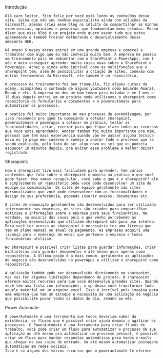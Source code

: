Introdução

    Olá caro leitor, fico feliz por você está lendo os conteúdos desse site. Saiba que não sou nenhum especialista ainda com soluções da microsoft, apenas criei esse blog no intuito de compartilhar as minhas experiencias, opiniões e pesquisas que fundamentam meus estudos. Posso dizer que esse blog é um projeto onde quero expor tudo que estou aprendendo e também treinar melhorando o desenvolvimento desse ambiente WEB.

    Há exato 6 meses atras entrei em uma grande empresa e comecei a trabalhar com algo que eu não conhecia muito bem. A empresa me passou um treinamento para me ambientar com o SharePoint e PowerApps, com 1 mês e meio conseguir aprender muita coisa nova sobre o SharePoint e PowerApps. Achei e ainda acho incrível como as multifunções que o sharepoint tem, além de possibilitar a criação de sites, conexão com outras ferramentas da Microsoft, ele também é um repositório.

    O processo de treinamento foi bem tranquilo, fiz alguns cursos da udemy, acompanhei o conteudo de alguns youtubers como Eduardo Amaral, Ronan e etc. A empresa me deu um bom tempo para estudar e em 1 mes e 15 dias depois entrei em um projeto onde utilizamos o sharepoint como repositorio de formularios e documentos e o powerautomate para automatizar os processos.

    A pratica foi muito importante no meu processo de aprendizagem, por isso recomendo pra quem ta começando a estudar sharepoint, powerautomate e powerapps a colocar em pratica, testar as funcionalidades, criar, recriar para que fique claro todos os recursos que voce esta aprendendo. Anotar tambem foi muito importante pra mim, pessoas que tem mais experiencia quando vão me passar alguma tecnica nova eu ja pego meu caderno e começo a anotar todo o processo que ta sendo explicado, pelo fato de ser algo novo eu sei que eu poderia esquecer 10 minutos depois, pra evitar esse problema é melhor deixar registrado.

Sharepoint:

    Com o sharepoint tive mais facilidade para aprender, tem vários conteúdos que fala sobre o sharepoint e mostra na pratica o que você pode fazer. Mas vamos recapitular, você sabe o que é o sharepoint? ele é simplesmente um repositório onde você pode desenvolver um site de equipe ou comunicação. Os sites de equipe geralmente são sites personalizados que você pode desenvolver com as funcionalidades e design da sua preferência, podendo inserir anexos, documentos etc.

    O sites de comunição geralmentes são desenvolvidos para ser utilizado internamente nas empresas, os sites são criados para compartilhar noticias e informações sobre a empresa para seus funcionários. Na verdade, na maioria dos casos pelo o que venho percebendo as aplicações desenvolvida que utilizam sharepoint são para uso interno. Para você ter acesso ao sharepoint é necessário ter uma licença que tem um plano mensal ou anual de pagamento. As empresas adquiri uma licença para o endereço de email que pertence a empresa e todos funcionários utilizam.

    No sharepoint é possivel criar listas para guardar informações, criar bibliotecas para guardar documentos e até mesmo usar apenas como repositório. A última opção é a mais comum, geralmente as aplicações de negocio são desenvolvidas no powerApps e utilizam o sharepoint como repositório.

    A aplicação também pode ser desenvolvida diretamente no sharepoint, mas vai ter algumas limitações dependendo do projeto. O sharepoint oferece muitos recursos para que você desenvolva grandes sites. Quando você tem uma lista com informações, o sp deixa você transformar todo aquele material em um arquivo excel. Isso é incrível pois imagina para uma empresa que tem um estoque e necessita de uma aplicação de negócio que possibilite puxar todos os dados do dia, semana ou mês.

Power Automate:

    O powerAutomate é uma ferramenta que todos deveriam saber da existência, os fluxos que é possível criar ajuda demais a agilizar os processos. O PowerAutomate é uma ferramenta para criar fluxos de trabalho, você pode criar um fluxo para automatizar o processo da sua aplicação ou até mesmo pra automatizar um processo pessoal, é possível criar um fluxo para mandar respostas automáticas para todos e-mails que chegar na sua caixa de entrada. Ou até mesmo automatizar postagens automáticas em redes sociais.
    Isso é só alguns dos vários recursos que o powerautomate te oferece
